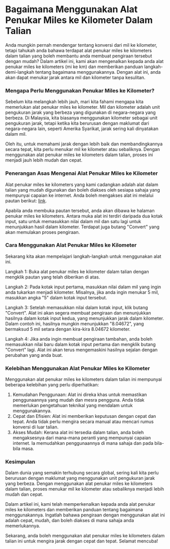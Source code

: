 Bagaimana Menggunakan Alat Penukar Miles ke Kilometer Dalam Talian
==================================================================

Anda mungkin pernah mendengar tentang konversi dari mil ke kilometer, tetapi tahukah anda bahawa terdapat alat penukar miles ke kilometers dalam talian yang boleh membantu anda membuat pengiraan tersebut dengan mudah? Dalam artikel ini, kami akan mengenalkan kepada anda alat penukar miles ke kilometers (mi ke km) dan memberikan panduan langkah-demi-langkah tentang bagaimana menggunakannya. Dengan alat ini, anda akan dapat menukar jarak antara mil dan kilometer tanpa kesulitan.

### Mengapa Perlu Menggunakan Penukar Miles ke Kilometer?

Sebelum kita melangkah lebih jauh, mari kita fahami mengapa kita memerlukan alat penukar miles ke kilometer. Mil dan kilometer adalah unit pengukuran jarak yang berbeza yang digunakan di negara-negara yang berbeza. Di Malaysia, kita biasanya menggunakan kilometer sebagai unit pengukuran jarak, tetapi ketika kita berurusan dengan maklumat dari negara-negara lain, seperti Amerika Syarikat, jarak sering kali dinyatakan dalam mil.

Oleh itu, untuk memahami jarak dengan lebih baik dan membandingkannya secara tepat, kita perlu menukar mil ke kilometer atau sebaliknya. Dengan menggunakan alat penukar miles ke kilometers dalam talian, proses ini menjadi jauh lebih mudah dan cepat.

### Penerangan Asas Mengenai Alat Penukar Miles ke Kilometer

Alat penukar miles ke kilometers yang kami cadangkan adalah alat dalam talian yang mudah digunakan dan boleh diakses oleh sesiapa sahaja yang mempunyai capaian ke internet. Anda boleh mengakses alat ini melalui pautan berikut: [link](https://www.onlinecalculatorsfree.com/ms/convert/meter-to-km.html).

Apabila anda membuka pautan tersebut, anda akan dibawa ke halaman penukar miles ke kilometers. Antara muka alat ini terdiri daripada dua kotak input, satu untuk memasukkan nilai dalam mil dan satu lagi untuk menunjukkan hasil dalam kilometer. Terdapat juga butang "Convert" yang akan memulakan proses pengiraan.

### Cara Menggunakan Alat Penukar Miles ke Kilometer

Sekarang kita akan mempelajari langkah-langkah untuk menggunakan alat ini.

Langkah 1: Buka alat penukar miles ke kilometer dalam talian dengan mengklik pautan yang telah diberikan di atas.

Langkah 2: Pada kotak input pertama, masukkan nilai dalam mil yang ingin anda tukarkan menjadi kilometer. Misalnya, jika anda ingin menukar 5 mil, masukkan angka "5" dalam kotak input tersebut.

Langkah 3: Setelah memasukkan nilai dalam kotak input, klik butang "Convert". Alat ini akan segera membuat pengiraan dan menunjukkan hasilnya dalam kotak input kedua, yang menunjukkan jarak dalam kilometer. Dalam contoh ini, hasilnya mungkin menunjukkan "8.04672", yang bermaksud 5 mil setara dengan kira-kira 8.04672 kilometer.

Langkah 4: Jika anda ingin membuat pengiraan tambahan, anda boleh memasukkan nilai baru dalam kotak input pertama dan mengklik butang "Convert" lagi. Alat ini akan terus mengemaskini hasilnya sejalan dengan perubahan yang anda buat.

### Kelebihan Menggunakan Alat Penukar Miles ke Kilometer

Menggunakan alat penukar miles ke kilometers dalam talian ini mempunyai beberapa kelebihan yang perlu diperhatikan:

1. Kemudahan Penggunaan: Alat ini direka khas untuk memastikan penggunaannya yang mudah dan mesra pengguna. Anda tidak memerlukan pengetahuan teknikal yang mendalam untuk menggunakannya.
2. Cepat dan Efisien: Alat ini memberikan keputusan dengan cepat dan tepat. Anda tidak perlu mengira secara manual atau mencari rumus konversi di luar talian.
3. Akses Mudah: Kerana alat ini tersedia dalam talian, anda boleh mengaksesnya dari mana-mana peranti yang mempunyai capaian internet. Ia memudahkan penggunaannya di mana sahaja dan pada bila-bila masa.

### Kesimpulan

Dalam dunia yang semakin terhubung secara global, sering kali kita perlu berurusan dengan maklumat yang menggunakan unit pengukuran jarak yang berbeza. Dengan menggunakan alat penukar miles ke kilometers dalam talian, proses menukar mil ke kilometer atau sebaliknya menjadi lebih mudah dan cepat.

Dalam artikel ini, kami telah memperkenalkan kepada anda alat penukar miles ke kilometers dan memberikan panduan tentang bagaimana menggunakannya. Ingatlah bahawa pengiraan dengan menggunakan alat ini adalah cepat, mudah, dan boleh diakses di mana sahaja anda memerlukannya.

Sekarang, anda boleh menggunakan alat penukar miles ke kilometers dalam talian ini untuk mengira jarak dengan cepat dan tepat. Selamat mencuba!